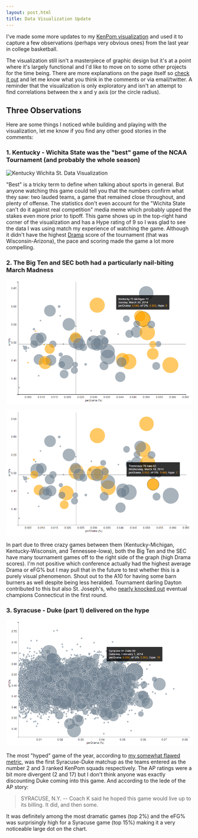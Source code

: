 ```yaml
---
layout: post.html
title: Data Visualization Update
---
```


I've made some more updates to my [KenPom
visualization](../../../../../pages/kpvis.html) and used it to capture a
few observations (perhaps very obvious ones) from the last year in
college basketball.

The visualization still isn't a masterpiece of graphic design but it's
at a point where it's largely functional and I'd like to move on to
some other projects for the time being. There are more explanations on
the page itself so [check it out](../../../../../pages/kpvis.html) and
let me know what you think in the comments or via email/twitter. A
reminder that the visualization is only exploratory and isn't an attempt
to find correlations between the x and y axis (or the circle radius).

## Three Observations

Here are some things I noticed while building and playing with the
visualization, let me know if you find any other good stories in the
comments:

### 1. Kentucky - Wichita State was the "best" game of the NCAA Tournament (and probably the whole season)

![Kentucky Wichita St. Data
Visualization](/images/Kentucky-Wichita-St.png)

"Best" is a tricky term to define when talking about sports in general.
But anyone watching this game could tell you that the numbers confirm
what they saw: two lauded teams, a game that remained close throughout,
and plenty of offense. The statistics don't even account for the
"Wichita State can't do it against real competition" media meme which
probably upped the stakes even more prior to tipoff. This game shows up
in the top-right hand corner of the visualization and has a Hype rating
of 9 so I was glad to see the data I was using match my experience of
watching the game. Although it didn't have the highest
[Drama](http://drewbo.com/blog/2014/04/28/kenpom-drama/) score of the
tournament (that was Wisconsin-Arizona), the pace and scoring made the
game a lot more compelling.

### 2. The Big Ten and SEC both had a particularly nail-biting March Madness

![Kentucky Michigan Data Visualization](/images/Kentucky-Michigan.png)

![Tennessee Iowa Data Visualization](/images/Tennessee-Iowa.png)

In part due to three crazy games between them (Kentucky-Michigan,
Kentucky-Wisconsin, and Tennessee-Iowa), both the Big Ten and the SEC
have many tournament games off to the right side of the graph (high
Drama scores). I'm not positive which conference actually had the
highest average Drama or eFG% but I may pull that in the future to test
whether this is a purely visual phenomenon. Shout out to the A10 for
having some barn burners as well despite being less heralded. Tournament
darling Dayton contributed to this but also St. Joseph's, who [nearly
knocked
out](http://www.cbssports.com/collegebasketball/eye-on-college-basketball/24516910/saint-josephs-was-one-rebound-away-from-killing-uconns-story)
eventual champions Connecticut in the first round.

### 3. Syracuse - Duke (part 1) delivered on the hype

![Syracuse Duke Data Visualization](/images/Syracuse-Duke.png)

The most "hyped" game of the year, according to [my somewhat flawed
  metric](http://drewbo.com/blog/2014/05/05/first-data-vis/), was the
  first Syracuse-Duke matchup as the teams entered as the number 2 and
  3 ranked KenPom squads respectively. The AP ratings were a bit more
  divergent (2 and 17) but I don't think anyone was exactly
  discounting Duke coming into this game. And according to the lede of
  the AP story:  
  > SYRACUSE, N.Y. -- Coach K said he hoped this game would live up to
  > its billing. It did, and then some.

It was definitely among the most dramatic games (top 2%) and the eFG%
was surprisingly high for a Syracuse game (top 15%) making it a very
noticeable large dot on the chart.
